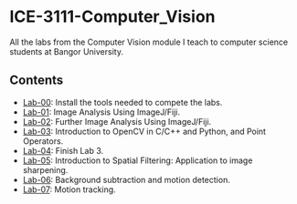 # ICE-3111-Computer_Vision

All the labs from the Computer Vision module I teach to computer science students at Bangor University.

## Contents

- [Lab-00](../../../../tree/main/Labs/Lab-00): Install the tools needed to compete the labs.
- [Lab-01](../../../../tree/main/Labs/Lab-01): Image Analysis Using ImageJ/Fiji.
- [Lab-02](../../../../tree/main/Labs/Lab-02): Further Image Analysis Using ImageJ/Fiji.
- [Lab-03](../../../../tree/main/Labs/Lab-03): Introduction to OpenCV in C/C++ and Python, and Point Operators.
- [Lab-04](../../../../tree/main/Labs/Lab-04): Finish Lab 3.
- [Lab-05](../../../../tree/main/Labs/Lab-05): Introduction to Spatial Filtering: Application to image sharpening.
- [Lab-06](../../../../tree/main/Labs/Lab-06): Background subtraction and motion detection.
- [Lab-07](../../../../tree/main/Labs/Lab-07): Motion tracking.
